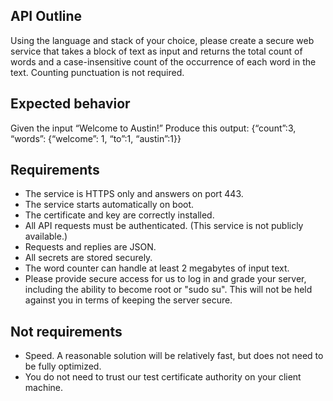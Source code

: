 ## API Outline

Using the language and stack of your choice, please create a secure web service that takes a block of text as input and returns the total count of words and a case-insensitive count of the occurrence of each word in the text. Counting punctuation is not required.

## Expected behavior

Given the input “Welcome to Austin!”
Produce this output: {“count”:3, “words”: {“welcome”: 1, “to”:1, “austin”:1}}

## Requirements

- The service is HTTPS only and answers on port 443.
- The service starts automatically on boot.
- The certificate and key are correctly installed.
- All API requests must be authenticated. (This service is not publicly available.)
- Requests and replies are JSON.
- All secrets are stored securely.
- The word counter can handle at least 2 megabytes of input text.
- Please provide secure access for us to log in and grade your server, including the ability to become root or "sudo su". This will not be held against you in terms of keeping the server secure.

## Not requirements

- Speed. A reasonable solution will be relatively fast, but does not need to be fully optimized.
- You do not need to trust our test certificate authority on your client machine.
